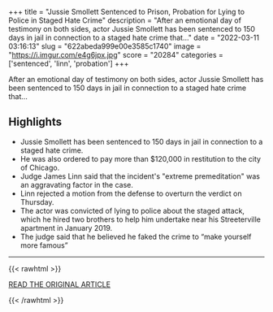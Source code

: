 +++
title = "Jussie Smollett Sentenced to Prison, Probation for Lying to Police in Staged Hate Crime"
description = "After an emotional day of testimony on both sides, actor Jussie Smollett has been sentenced to 150 days in jail in connection to a staged hate crime that..."
date = "2022-03-11 03:16:13"
slug = "622abeda999e00e3585c1740"
image = "https://i.imgur.com/e4g6jpx.jpg"
score = "20284"
categories = ['sentenced', 'linn', 'probation']
+++

After an emotional day of testimony on both sides, actor Jussie Smollett has been sentenced to 150 days in jail in connection to a staged hate crime that...

## Highlights

- Jussie Smollett has been sentenced to 150 days in jail in connection to a staged hate crime.
- He was also ordered to pay more than $120,000 in restitution to the city of Chicago.
- Judge James Linn said that the incident's "extreme premeditation" was an aggravating factor in the case.
- Linn rejected a motion from the defense to overturn the verdict on Thursday.
- The actor was convicted of lying to police about the staged attack, which he hired two brothers to help him undertake near his Streeterville apartment in January 2019.
- The judge said that he believed he faked the crime to “make yourself more famous”

---

{{< rawhtml >}}
  <p class="article-category">
    <a target="_blank" href="https://www.nbcchicago.com/news/local/jussie-smollett-sentenced-to-prison-probation-for-lying-to-police-in-staged-hate-crime/2780255/">READ THE ORIGINAL ARTICLE</a>
  </p>
{{< /rawhtml >}}
